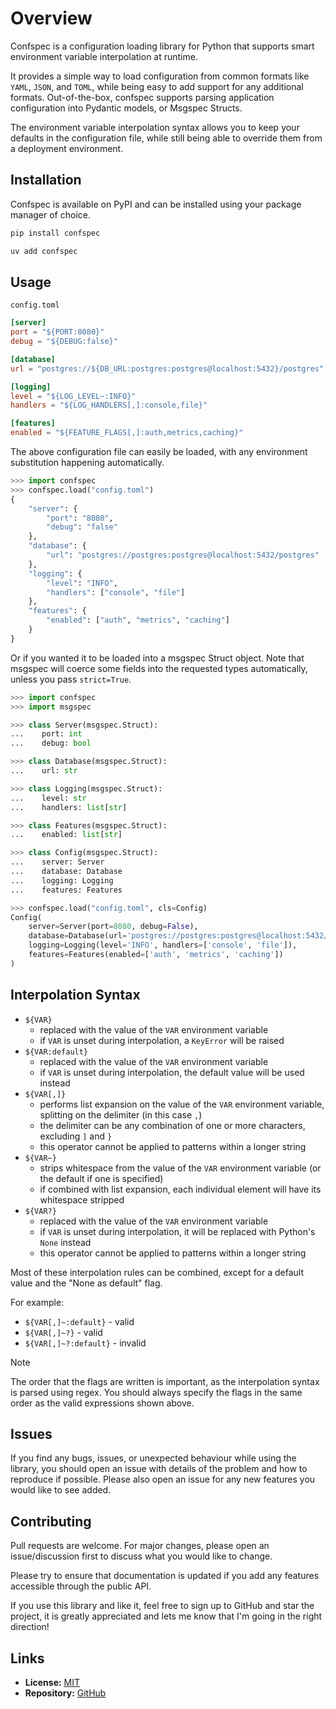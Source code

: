 # Overview
Confspec is a configuration loading library for Python that supports smart environment variable interpolation at runtime.

It provides a simple way to load configuration from common formats like `YAML`, `JSON`, and `TOML`, while being easy
to add support for any additional formats. Out-of-the-box, confspec supports parsing application configuration
into Pydantic models, or Msgspec Structs.

The environment variable interpolation syntax allows you to keep your defaults in the configuration file, while
still being able to override them from a deployment environment.

## Installation
Confspec is available on PyPI and can be installed using your package manager of choice.

```bash
pip install confspec
```
```bash
uv add confspec
```

## Usage
`config.toml`
```toml
[server]
port = "${PORT:8080}"
debug = "${DEBUG:false}"

[database]
url = "postgres://${DB_URL:postgres:postgres@localhost:5432}/postgres"

[logging]
level = "${LOG_LEVEL~:INFO}"
handlers = "${LOG_HANDLERS[,]:console,file}"

[features]
enabled = "${FEATURE_FLAGS[,]:auth,metrics,caching}"
```

The above configuration file can easily be loaded, with any environment substitution happening automatically.
```python
>>> import confspec
>>> confspec.load("config.toml")
{
    "server": {
        "port": "8080",
        "debug": "false"
    },
    "database": {
        "url": "postgres://postgres:postgres@localhost:5432/postgres"
    },
    "logging": {
        "level": "INFO",
        "handlers": ["console", "file"]
    },
    "features": {
        "enabled": ["auth", "metrics", "caching"]
    }
}
```

Or if you wanted it to be loaded into a msgspec Struct object. Note that msgspec will coerce some fields
into the requested types automatically, unless you pass `strict=True`.
```python
>>> import confspec
>>> import msgspec

>>> class Server(msgspec.Struct):
...    port: int
...    debug: bool

>>> class Database(msgspec.Struct):
...    url: str

>>> class Logging(msgspec.Struct):
...    level: str
...    handlers: list[str]

>>> class Features(msgspec.Struct):
...    enabled: list[str]

>>> class Config(msgspec.Struct):
...    server: Server
...    database: Database
...    logging: Logging
...    features: Features

>>> confspec.load("config.toml", cls=Config)
Config(
    server=Server(port=8080, debug=False),
    database=Database(url='postgres://postgres:postgres@localhost:5432/postgres'),
    logging=Logging(level='INFO', handlers=['console', 'file']),
    features=Features(enabled=['auth', 'metrics', 'caching'])
)
```

## Interpolation Syntax

- `${VAR}`
  - replaced with the value of the `VAR` environment variable
  - if `VAR` is unset during interpolation, a `KeyError` will be raised
- `${VAR:default}`
  - replaced with the value of the `VAR` environment variable
  - if `VAR` is unset during interpolation, the default value will be used instead
- `${VAR[,]}`
  - performs list expansion on the value of the `VAR` environment variable, splitting on the delimiter (in this case `,`)
  - the delimiter can be any combination of one or more characters, excluding `]` and `}`
  - this operator cannot be applied to patterns within a longer string
- `${VAR~}`
  - strips whitespace from the value of the `VAR` environment variable (or the default if one is specified)
  - if combined with list expansion, each individual element will have its whitespace stripped
- `${VAR?}`
  - replaced with the value of the `VAR` environment variable
  - if `VAR` is unset during interpolation, it will be replaced with Python's `None` instead
  - this operator cannot be applied to patterns within a longer string

Most of these interpolation rules can be combined, except for a default value and the "None as default" flag.

For example:

- `${VAR[,]~:default}` - valid
- `${VAR[,]~?}` - valid
- `${VAR[,]~?:default}` - invalid

> [!NOTE]
> The order that the flags are written is important, as the interpolation syntax is parsed using regex. You should
> always specify the flags in the same order as the valid expressions shown above.


## Issues
If you find any bugs, issues, or unexpected behaviour while using the library, you should open an issue with
details of the problem and how to reproduce if possible. Please also open an issue for any new features
you would like to see added.

## Contributing
Pull requests are welcome. For major changes, please open an issue/discussion first to discuss what you
would like to change.

Please try to ensure that documentation is updated if you add any features accessible through the public API.

If you use this library and like it, feel free to sign up to GitHub and star the project, it is greatly appreciated
and lets me know that I'm going in the right direction!

## Links
- **License:** [MIT](https://choosealicense.com/licenses/mit/)
- **Repository:** [GitHub](https://github.com/tandemdude/confspec)
